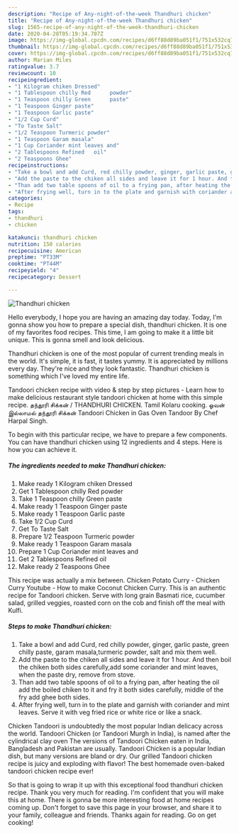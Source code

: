 ```yaml
---
description: "Recipe of Any-night-of-the-week Thandhuri chicken"
title: "Recipe of Any-night-of-the-week Thandhuri chicken"
slug: 1565-recipe-of-any-night-of-the-week-thandhuri-chicken
date: 2020-04-28T05:19:34.707Z
image: https://img-global.cpcdn.com/recipes/d6ff88d89ba051f1/751x532cq70/thandhuri-chicken-recipe-main-photo.jpg
thumbnail: https://img-global.cpcdn.com/recipes/d6ff88d89ba051f1/751x532cq70/thandhuri-chicken-recipe-main-photo.jpg
cover: https://img-global.cpcdn.com/recipes/d6ff88d89ba051f1/751x532cq70/thandhuri-chicken-recipe-main-photo.jpg
author: Marian Miles
ratingvalue: 3.7
reviewcount: 10
recipeingredient:
- "1 Kilogram chiken Dressed"
- "1 Tablespoon chilly Red      powder"
- "1 Teaspoon chilly Green      paste"
- "1 Teaspoon Ginger paste"
- "1 Teaspoon Garlic paste"
- "1/2 Cup Curd"
- "To Taste Salt"
- "1/2 Teaspoon Turmeric powder"
- "1 Teaspoon Garam masala"
- "1 Cup Coriander mint leaves and"
- "2 Tablespoons Refined   oil"
- "2 Teaspoons Ghee"
recipeinstructions:
- "Take a bowl and add Curd, red chilly powder, ginger, garlic paste, green chilly paste, garam masala,turmeric powder, salt and mix them well."
- "Add the paste to the chiken all sides and leave it for 1 hour. And then boil the chiken both sides carefully,add some coriander and mint leaves, when the paste dry, remove from stove."
- "Than add two table spoons of oil to a frying pan, after heating the oil add the boiled chiken to it and fry it both sides carefully, middle of the fry add ghee both sides."
- "After frying well, turn in to the plate and garnish with coriander and mint leaves. Serve it with veg fried rice or white rice or like a snack."
categories:
- Recipe
tags:
- thandhuri
- chicken

katakunci: thandhuri chicken 
nutrition: 150 calories
recipecuisine: American
preptime: "PT33M"
cooktime: "PT44M"
recipeyield: "4"
recipecategory: Dessert

---
```



![Thandhuri chicken](https://img-global.cpcdn.com/recipes/d6ff88d89ba051f1/751x532cq70/thandhuri-chicken-recipe-main-photo.jpg)

Hello everybody, I hope you are having an amazing day today. Today, I'm gonna show you how to prepare a special dish, thandhuri chicken. It is one of my favorites food recipes. This time, I am going to make it a little bit unique. This is gonna smell and look delicious.

Thandhuri chicken is one of the most popular of current trending meals in the world. It's simple, it is fast, it tastes yummy. It is appreciated by millions every day. They're nice and they look fantastic. Thandhuri chicken is something which I've loved my entire life.

Tandoori chicken recipe with video &amp; step by step pictures - Learn how to make delicious restaurant style tandoori chicken at home with this simple recipe. தந்தூரி சிக்கன் / THANDHURI CHICKEN. Tamil Kolaru cooking. ஓவன் இல்லாமல் தந்தூரி சிக்கன் Tandoori Chicken in Gas Oven Tandoor By Chef Harpal Singh.


To begin with this particular recipe, we have to prepare a few components. You can have thandhuri chicken using 12 ingredients and 4 steps. Here is how you can achieve it.

<!--inarticleads1-->

##### The ingredients needed to make Thandhuri chicken:

1. Make ready 1 Kilogram chiken Dressed
1. Get 1 Tablespoon chilly Red      powder
1. Take 1 Teaspoon chilly Green      paste
1. Make ready 1 Teaspoon Ginger paste
1. Make ready 1 Teaspoon Garlic paste
1. Take 1/2 Cup Curd
1. Get To Taste Salt
1. Prepare 1/2 Teaspoon Turmeric powder
1. Make ready 1 Teaspoon Garam masala
1. Prepare 1 Cup Coriander mint leaves and
1. Get 2 Tablespoons Refined   oil
1. Make ready 2 Teaspoons Ghee


This recipe was actually a mix between. Chicken Potato Curry - Chicken Curry Youtube - How to make Coconut Chicken Curry. This is an authentic recipe for Tandoori chicken. Serve with long grain Basmati rice, cucumber salad, grilled veggies, roasted corn on the cob and finish off the meal with Kulfi. 

<!--inarticleads2-->

##### Steps to make Thandhuri chicken:

1. Take a bowl and add Curd, red chilly powder, ginger, garlic paste, green chilly paste, garam masala,turmeric powder, salt and mix them well.
1. Add the paste to the chiken all sides and leave it for 1 hour. And then boil the chiken both sides carefully,add some coriander and mint leaves, when the paste dry, remove from stove.
1. Than add two table spoons of oil to a frying pan, after heating the oil add the boiled chiken to it and fry it both sides carefully, middle of the fry add ghee both sides.
1. After frying well, turn in to the plate and garnish with coriander and mint leaves. Serve it with veg fried rice or white rice or like a snack.


Chicken Tandoori is undoubtedly the most popular Indian delicacy across the world. Tandoori Chicken (or Tandoori Murgh in India), is named after the cylindrical clay oven The versions of Tandoori Chicken eaten in India, Bangladesh and Pakistan are usually. Tandoori Chicken is a popular Indian dish, but many versions are bland or dry. Our grilled Tandoori chicken recipe is juicy and exploding with flavor! The best homemade oven-baked tandoori chicken recipe ever! 

So that is going to wrap it up with this exceptional food thandhuri chicken recipe. Thank you very much for reading. I'm confident that you will make this at home. There is gonna be more interesting food at home recipes coming up. Don't forget to save this page in your browser, and share it to your family, colleague and friends. Thanks again for reading. Go on get cooking!
